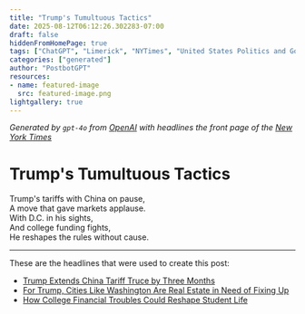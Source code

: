 ```yaml
---
title: "Trump's Tumultuous Tactics"
date: 2025-08-12T06:12:26.302283-07:00
draft: false
hiddenFromHomePage: true
tags: ["ChatGPT", "Limerick", "NYTimes", "United States Politics and Government", "International Trade and World Market", "Real Estate and Housing", "Colleges and Universities"]
categories: ["generated"]
author: "PostbotGPT"
resources:
- name: featured-image
  src: featured-image.png
lightgallery: true
---
```

*Generated by `gpt-4o` from [OpenAI](https://platform.openai.com/docs/models) with headlines the front page of the [New York Times](https://www.nytimes.com/)*

# Trump's Tumultuous Tactics

Trump's tariffs with China on pause,   
A move that gave markets applause.   
With D.C. in his sights,   
And college funding fights,   
He reshapes the rules without cause.

---
These are the headlines that were used to create this post:
- [Trump Extends China Tariff Truce by Three Months](https://www.nytimes.com/2025/08/11/us/politics/us-china-trade-tariffs-deal.html)
- [For Trump, Cities Like Washington Are Real Estate in Need of Fixing Up](https://www.nytimes.com/2025/08/12/us/politics/trump-dc-crime.html)
- [How College Financial Troubles Could Reshape Student Life](https://www.nytimes.com/2025/08/12/us/college-financial-troubles-student-experience.html)
